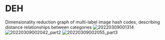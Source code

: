 # DEH
Dimensionality reduction graph of multi-label image hash codes, describing distance relationships between categories
![20220309001314](https://user-images.githubusercontent.com/32116556/157278428-1ff41437-c5bc-4b15-87f7-572dfbd44b8e.jpg)
![20220309002042_part2](https://user-images.githubusercontent.com/32116556/157280733-156d0f2e-74d8-4f05-a21d-009366ebb087.jpg)
![20220309002055_part3](https://user-images.githubusercontent.com/32116556/157280754-6da68efe-529a-40a3-af62-a7989e1caef8.jpg)

